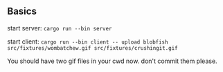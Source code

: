 ## Basics

start server:
`cargo run --bin server`

start client:
`cargo run --bin client -- upload blobfish src/fixtures/wombatchew.gif src/fixtures/crushingit.gif`

You should have two gif files in your cwd now. don't commit them please.